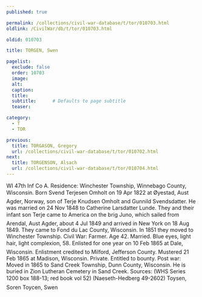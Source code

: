 ```yaml
---
published: true

permalink: /collections/civil-war-database/t/tor/010703.html
oldlink: /CivilWar/db/t/tor/010703.html

oldid: 010703

title: TORGEN, Swen

pagelist:
  exclude: false
  order: 10703
  image: 
  alt:
  caption:
  title:
  subtitle:      # Defaults to page subtitle
  teaser:

category: 
  - T 
  - TOR

previous:
  title: TORGASON, Gregory
  url: /collections/civil-war-database/t/tor/010702.html  
next:
  title: TORGENSON, Alsach
  url: /collections/civil-war-database/t/tor/010704.html   
---
```

WI 47th Inf Co A. Residence: Winchester Township, Winnebago County, Wisconsin. Born &#147;Svend Terjesen Omholt&#148; on 19 Apr 1822 at &Oslash;yestad, Aust Agder, Norway, son of Terje Knudsen Omholt and Gunnild Svendsdatter. He was married on 24 Nov 1848 to Catherine Larsdatter Lunde. They and their infant son Terje came to America on the brig &#147;Juno&#148;, which sailed from Arendal, Aust Agder, about 4 Jul 1849 and arrived in New York on 18 Aug 1849. They came to Fond du Lac County, Wisconsin. In 1851 they moved to Winchester Township. Civil War: Farmer. Age 42. Married. Blue eyes, light hair, light complexion, 5&#146;8&#148;. Enlisted for one year on 10 Feb 1865 at Dale, Wisconsin. Enlistment credited to Milford, Jefferson County. Mustered 21 Feb 1865 at Madison, Wisconsin. Private. Entitled to bounty. Post war: Moved in 1865 to Sand Creek Township, Dunn County, Wisconsin. He is buried in Zion Lutheran Cemetery in Sand Creek. Sources: (WHS Series 1200 box 188-13; red book vol 52) (Naeseth-Hedberg &#146;49-2602) &#147;Toysen, Soren&#148; &#147;Toycen, Swen&#148;